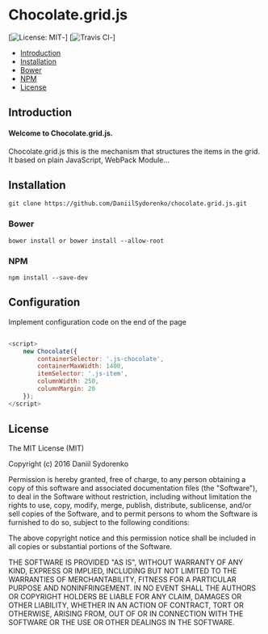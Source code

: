 Chocolate.grid.js
========

[![License: MIT](https://img.shields.io/badge/License-MIT-yellow.svg)-] [![Travis CI](https://travis-ci.org/DaniilSydorenko/chocolate.grid.js.svg?branch=master)-]

- [Introduction](#introduction)
- [Installation](#installation)
 - [Bower](#bower)
 - [NPM](#npm)
 - [License](#license)

## Introduction
#### Welcome to Chocolate.grid.js. 
Chocolate.grid.js this is the mechanism that structures the items in the grid. It based on plain JavaScript, WebPack Module...

## Installation
```
git clone https://github.com/DaniilSydorenko/chocolate.grid.js.git
```

### Bower 

```
bower install or bower install --allow-root
```

### NPM

```
npm install --save-dev
```

## Configuration
Implement configuration code on the end of the page
```javascript

<script>
    new Chocolate({
        containerSelector: '.js-chocolate',
        containerMaxWidth: 1400,
        itemSelector: '.js-item',
        columnWidth: 250,
        columnMargin: 20
    });
</script>
```

License
-------

The MIT License (MIT)

Copyright (c) 2016 Daniil Sydorenko

Permission is hereby granted, free of charge, to any person obtaining a copy of this software and associated
documentation files (the "Software"), to deal in the Software without restriction, including without limitation
the rights to use, copy, modify, merge, publish, distribute, sublicense, and/or sell copies of the Software,
and to permit persons to whom the Software is furnished to do so, subject to the following conditions:

The above copyright notice and this permission notice shall be included in all copies or substantial
portions of the Software.

THE SOFTWARE IS PROVIDED "AS IS", WITHOUT WARRANTY OF ANY KIND, EXPRESS OR IMPLIED, INCLUDING BUT NOT LIMITED
TO THE WARRANTIES OF MERCHANTABILITY, FITNESS FOR A PARTICULAR PURPOSE AND NONINFRINGEMENT. IN NO EVENT SHALL
THE AUTHORS OR COPYRIGHT HOLDERS BE LIABLE FOR ANY CLAIM, DAMAGES OR OTHER LIABILITY, WHETHER IN AN ACTION OF
CONTRACT, TORT OR OTHERWISE, ARISING FROM, OUT OF OR IN CONNECTION WITH THE SOFTWARE OR THE USE OR OTHER
DEALINGS IN THE SOFTWARE.
